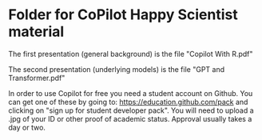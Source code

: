 # Folder for CoPilot Happy Scientist material 

The first presentation (general background) is the file "Copilot With R.pdf"

The second presentation (underlying models) is the file "GPT and Transformer.pdf"

In order to use Copilot for free you need a student account on Github. You can get one of these by 
going to: https://education.github.com/pack and clicking on "sign up for student developer pack".
You will need to upload a .jpg of your ID or other proof of academic status. Approval usually takes a day or two.


